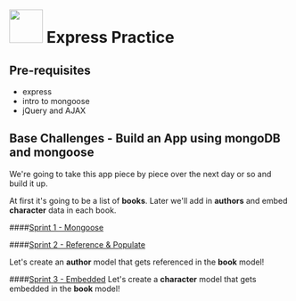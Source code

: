 # <img src="https://cloud.githubusercontent.com/assets/7833470/10423298/ea833a68-7079-11e5-84f8-0a925ab96893.png" width="60"> Express Practice

## Pre-requisites

* express
* intro to mongoose
* jQuery and AJAX

## Base Challenges - Build an App using mongoDB and mongoose

We're going to take this app piece by piece over the next day or so and build it up.

At first it's going to be a list of **books**.  Later we'll add in **authors** and embed **character** data in each book.

####[Sprint 1 - Mongoose](docs/sprint1.md)



####[Sprint 2 - Reference & Populate](docs/sprint2.md)

Let's create an **author** model that gets referenced in the **book** model!



####[Sprint 3 - Embedded](docs/sprint3.md)
Let's create a **character** model that gets embedded in the **book** model!
